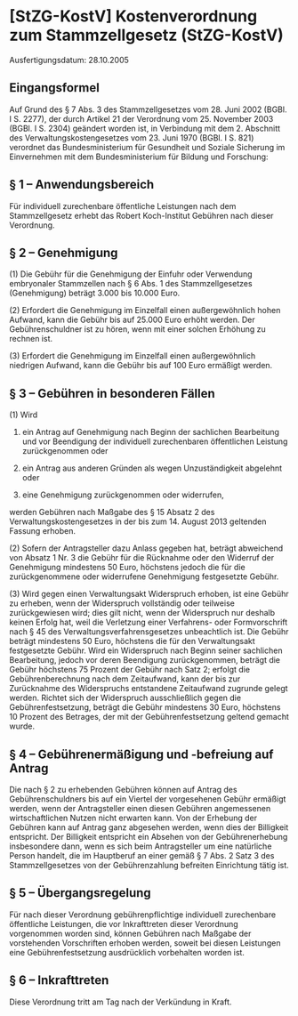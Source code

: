# [StZG-KostV] Kostenverordnung zum Stammzellgesetz  (StZG-KostV)

Ausfertigungsdatum: 28.10.2005

 

## Eingangsformel

Auf Grund des § 7 Abs. 3 des Stammzellgesetzes vom 28. Juni 2002 (BGBl. I S. 2277), der durch Artikel 21 der Verordnung vom 25. November 2003 (BGBl. I S. 2304) geändert worden ist, in Verbindung mit dem 2. Abschnitt des Verwaltungskostengesetzes vom 23. Juni 1970 (BGBl. I S. 821) verordnet das Bundesministerium für Gesundheit und Soziale Sicherung im Einvernehmen mit dem Bundesministerium für Bildung und Forschung:


## § 1 – Anwendungsbereich

Für individuell zurechenbare öffentliche Leistungen nach dem Stammzellgesetz erhebt das Robert Koch-Institut Gebühren nach dieser Verordnung.


## § 2 – Genehmigung

(1) Die Gebühr für die Genehmigung der Einfuhr oder Verwendung embryonaler Stammzellen nach § 6 Abs. 1 des Stammzellgesetzes (Genehmigung) beträgt 3.000 bis 10.000 Euro.

(2) Erfordert die Genehmigung im Einzelfall einen außergewöhnlich hohen Aufwand, kann die Gebühr bis auf 25.000 Euro erhöht werden. Der Gebührenschuldner ist zu hören, wenn mit einer solchen Erhöhung zu rechnen ist.

(3) Erfordert die Genehmigung im Einzelfall einen außergewöhnlich niedrigen Aufwand, kann die Gebühr bis auf 100 Euro ermäßigt werden.


## § 3 – Gebühren in besonderen Fällen

(1) Wird

1. ein Antrag auf Genehmigung nach Beginn der sachlichen Bearbeitung und vor Beendigung der individuell zurechenbaren öffentlichen Leistung zurückgenommen oder

2. ein Antrag aus anderen Gründen als wegen Unzuständigkeit abgelehnt oder

3. eine Genehmigung zurückgenommen oder widerrufen,

werden Gebühren nach Maßgabe des § 15 Absatz 2 des Verwaltungskostengesetzes in der bis zum 14. August 2013 geltenden Fassung erhoben.

(2) Sofern der Antragsteller dazu Anlass gegeben hat, beträgt abweichend von Absatz 1 Nr. 3 die Gebühr für die Rücknahme oder den Widerruf der Genehmigung mindestens 50 Euro, höchstens jedoch die für die zurückgenommene oder widerrufene Genehmigung festgesetzte Gebühr.

(3) Wird gegen einen Verwaltungsakt Widerspruch erhoben, ist eine Gebühr zu erheben, wenn der Widerspruch vollständig oder teilweise zurückgewiesen wird; dies gilt nicht, wenn der Widerspruch nur deshalb keinen Erfolg hat, weil die Verletzung einer Verfahrens- oder Formvorschrift nach § 45 des Verwaltungsverfahrensgesetzes unbeachtlich ist. Die Gebühr beträgt mindestens 50 Euro, höchstens die für den Verwaltungsakt festgesetzte Gebühr. Wird ein Widerspruch nach Beginn seiner sachlichen Bearbeitung, jedoch vor deren Beendigung zurückgenommen, beträgt die Gebühr höchstens 75 Prozent der Gebühr nach Satz 2; erfolgt die Gebührenberechnung nach dem Zeitaufwand, kann der bis zur Zurücknahme des Widerspruchs entstandene Zeitaufwand zugrunde gelegt werden. Richtet sich der Widerspruch ausschließlich gegen die Gebührenfestsetzung, beträgt die Gebühr mindestens 30 Euro, höchstens 10 Prozent des Betrages, der mit der Gebührenfestsetzung geltend gemacht wurde.


## § 4 – Gebührenermäßigung und -befreiung auf Antrag

Die nach § 2 zu erhebenden Gebühren können auf Antrag des Gebührenschuldners bis auf ein Viertel der vorgesehenen Gebühr ermäßigt werden, wenn der Antragsteller einen diesen Gebühren angemessenen wirtschaftlichen Nutzen nicht erwarten kann. Von der Erhebung der Gebühren kann auf Antrag ganz abgesehen werden, wenn dies der Billigkeit entspricht. Der Billigkeit entspricht ein Absehen von der Gebührenerhebung insbesondere dann, wenn es sich beim Antragsteller um eine natürliche Person handelt, die im Hauptberuf an einer gemäß § 7 Abs. 2 Satz 3 des Stammzellgesetzes von der Gebührenzahlung befreiten Einrichtung tätig ist.


## § 5 – Übergangsregelung

Für nach dieser Verordnung gebührenpflichtige individuell zurechenbare öffentliche Leistungen, die vor Inkrafttreten dieser Verordnung vorgenommen worden sind, können Gebühren nach Maßgabe der vorstehenden Vorschriften erhoben werden, soweit bei diesen Leistungen eine Gebührenfestsetzung ausdrücklich vorbehalten worden ist.


## § 6 – Inkrafttreten

Diese Verordnung tritt am Tag nach der Verkündung in Kraft.

